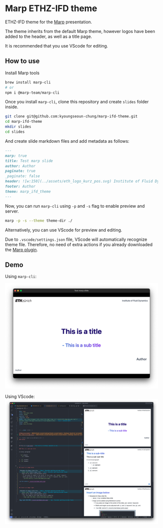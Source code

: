 # Marp ETHZ-IFD theme

ETHZ-IFD theme for the [Marp](https://marp.app) presentation.

The theme inherits from the default Marp theme, however logos have been added to the header, as well as a title page.

It is recommended that you use VScode for editing.

## How to use

Install Marp tools

```bash
brew install marp-cli
# or
npm i @marp-team/marp-cli
```

Once you install `marp-cli`, clone this repository and create `slides` folder inside.

```bash
git clone git@github.com:kyoungseoun-chung/marp-ifd-theme.git
cd marp-ifd-theme
mkdir slides
cd slides
```

And create slide markdown files and add metadata as follows:

```Markdown
---
marp: true
title: Test marp slide
author: Author
paginate: true
_paginate: false
header: ![w:150](../assets/eth_logo_kurz_pos.svg) Institute of Fluid Dynamics
footer: Author
theme: marp_ifd_theme
---
```

Now, you can run `marp-cli` using `-p` and `-s` flag to enable preview and server.

```bash
marp -p -s --theme theme-dir ./
```

Alternatively, you can use VScode for preview and editing.

Due to `.vscode/settings.json` file, VScode will automatically recognize theme file. Therefore, no need of extra actions if you already downloaded the [Marp plugin](https://marketplace.visualstudio.com/items?itemName=marp-team.marp-vscode).

## Demo

Using `marp-cli`:

![demo1](assets/screenshot_2.png)

Using VScode:
![demo2](assets/screenshot.png)

